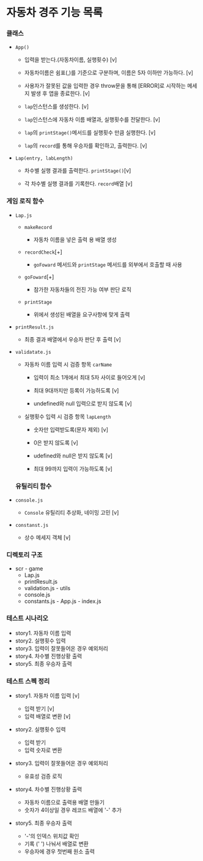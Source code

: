 # 자동차 경주 기능 목록

### 클래스

- `App()`

  - 입력을 받는다.(자동차이름, 실행횟수) [v]

  - 자동차이름은 쉼표(,)를 기준으로 구분하며, 이름은 5자 이하만 가능하다. [v]

  - 사용자가 잘못된 값을 입력한 경우 throw문을 통해 [ERROR]로 시작하는 메세지 발생 후 앱을 종료한다. [v]

  - `lap`인스턴스를 생성한다. [v]

  - `lap`인스턴스에 자동차 이름 배열과, 실행횟수를 전달한다. [v]

  - `lap`의 `printStage()`메서드를 실행횟수 만큼 실행한다. [v]

  - `lap`의 `record`를 통해 우승자를 확인하고, 출력한다. [v]

- `Lap(entry, labLength)`

  - 차수별 실행 결과를 출력한다. `printStage()`[v]

  - 각 차수별 실행 결과를 기록한다. `record`배열 [v]

### 게임 로직 함수

- `Lap.js`

  - `makeRecord` 

    - 자동차 이름을 넣은 출력 용 배열 생성 

  - `recordCheck`[+]

    - `goFoward` 메서드와 `printStage` 메서드를 외부에서 호출할 때 사용 

  - `goFoward`[+]

    - 참가한 자동차들의 전진 가능 여부 판단 로직

  - `printStage`

    - 위에서 생성된 배열을 요구사항에 맞게 출력

- `printResult.js`

  - 최종 결과 배열에서 우승자 판단 후 출력 [v]

- `validatate.js`

  - 자동차 이름 입력 시 검증 항목 `carName`

    - 입력이 최소 1개에서 최대 5자 사이로 들어오게 [v]

    - 최대 9대까지만 등록이 가능하도록 [v]

    - undefined와 null 입력으로 받지 않도록 [v]

  - 실행횟수 입력 시 검증 항목 `lapLength`

    - 숫자만 입력받도록(문자 제외) [v]

    - 0은 받지 않도록 [v]

    - udefined와 null은 받지 않도록 [v]

    - 최대 99까지 입력이 가능하도록 [v]

  ### 유틸리티 함수

- `console.js`

    - `Console` 유틸리티 추상화, 네이밍 고민 [v]

- `constanst.js`

    - 상수 메세지 객체 [v]

 ### 디렉토리 구조

   - scr
    - game
      - Lap.js
      - printResult.js
      - validation.js
    - utils
      - console.js
      - constants.js
    - App.js
    - index.js

 ### 테스트 시나리오

  - story1. 자동차 이름 입력
  - story2. 실행횟수 입력
  - story3. 입력이 잘못들어온 경우 예외처리
  - story4. 차수별 진행상황 출력
  - story5. 최종 우승자 출력

 ### 테스트 스펙 정리

  - story1. 자동차 이름 입력 [v]
    - 입력 받기 [v]
    - 입력 배열로 변환 [v]

  - story2. 실행횟수 입력
    - 입력 받기
    - 입력 숫자로 변환

  - story3. 입력이 잘못들어온 경우 예외처리
    - 유효성 검증 로직

  - story4. 차수별 진행상황 출력
    - 자동차 이름으로 출력용 배열 만들기
    - 숫자가 4이상일 경우 레코드 배열에 '-' 추가

  - story5. 최종 우승자 출력
    - '-'의 인덱스 위치값 확인
    - 기록 (' ') 나눠서 배열로 변환
    - 우승자에 경우 첫번째 원소 출력 
